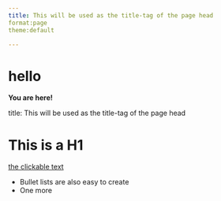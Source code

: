 ```yaml
---
title: This will be used as the title-tag of the page head
format:page
theme:default

---
```


hello
=====

**You are here!**

title: This will be used as the title-tag of the page head
# This is a H1

[the clickable text](http://xlson.com/)

* Bullet lists are also easy to create
* One more
